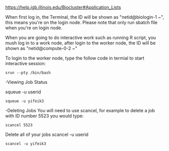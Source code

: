 https://help.igb.illinois.edu/Biocluster#Application_Lists

When first log in, the Terminal, the ID will be shown as "netid@biologin-1 ~", this means you're on the login node.
Please note that only run sbatch file when you're on login node.

When you are going to do interactive work such as running R script, you mush log in to a work node, after login to the worker node, the ID will be shown as "netid@compute-0-2 ~"

To login to the worker node, type the follow code in termial to start interactive session:

```
srun --pty /bin/bash
```

-Viewing Job Status

squeue -u userid

```
squeue -u yifeik3
```

-Deleting Jobs
You will need to use scancel, for example to delete a job with ID number 5523 you would type:

```
scancel 5523
```

Delete all of your jobs
scancel -u userid

```
scancel -u yifeik3
```
